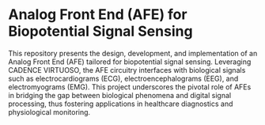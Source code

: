 # Analog Front End (AFE) for Biopotential Signal Sensing

This repository presents the design, development, and implementation of an Analog Front End (AFE) tailored for biopotential signal sensing. Leveraging CADENCE VIRTUOSO, the AFE circuitry interfaces with biological signals such as electrocardiograms (ECG), electroencephalograms (EEG), and electromyograms (EMG). This project underscores the pivotal role of AFEs in bridging the gap between biological phenomena and digital signal processing, thus fostering applications in healthcare diagnostics and physiological monitoring.

